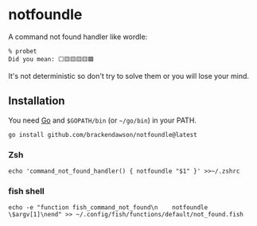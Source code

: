 # notfoundle
A command not found handler like wordle:
```
% probet
Did you mean: ⬜🟨🟨🟨🟨🟩
```

It's not deterministic so don't try to solve them or you will lose your mind.

## Installation
You need [Go](https://go.dev) and `$GOPATH/bin` (or `~/go/bin`) in your PATH.
```
go install github.com/brackendawson/notfoundle@latest
```

### Zsh
```
echo 'command_not_found_handler() { notfoundle "$1" }' >>~/.zshrc
```

### fish shell
```
echo -e "function fish_command_not_found\n    notfoundle \$argv[1]\nend" >> ~/.config/fish/functions/default/not_found.fish
```
